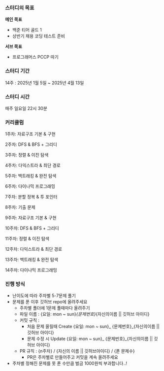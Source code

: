 ### **스터디의 목표**

**메인 목표**

- 백준 티어 골드 1
- 상반기 채용 코딩 테스트 준비

**서브 목표**

- 프로그래머스 PCCP 따기

### 스터디 기간

14주 : 2025년 1월 5일 ~ 2025년 4월 13일

### 스터디 시간

매주 일요일 22시 30분

### 커리큘럼

1주차: 자료구조 기본 & 구현

2주차: DFS & BFS + 그리디

3주차: 정렬 & 이진 탐색

4주차: 다익스트라 & 최단 경로

5주차: 백트래킹 & 완전 탐색

6주차: 다이나믹 프로그래밍

7주차: 분할 정복 & 투 포인터

8주차: 기출 문제

9주차: 자료구조 기본 & 구현

10주차: DFS & BFS + 그리디

11주차: 정렬 & 이진 탐색

12주차: 다익스트라 & 최단 경로

13주차: 백트래킹 & 완전 탐색

14주차: 다이나믹 프로그래밍

### 진행 방식

- 난이도에 따라 주차별 5-7문제 풀기
- 문제를 푼 이후 깃허브 repo에 올려주세요
    - 주차별 폴더에 1문제 풀때마다 올려주기
    - 파일 이름 : {요일: mon ~ sun}_{문제번호}_{자신의이름 || 깃허브 아이디}
    - 커밋 규칙 :
        - 처음 문제 올릴때 Create  {요일: mon ~ sun}_ {문제번호}_{자신의이름 || 깃허브 아이디}
        - 문제 수정 시 Update {요일: mon ~ sun}_ {문제번호}_{자신의이름 || 깃허브 아이디}
    - PR 규칙 : {n주차} / {자신의 이름 || 깃허브아이디} / {푼 문제수}
        - PR은 주차별로 만들어주고 커밋을 계속 올려주세요
- 주차별 정해진 문제를 못 푼 수만큼 벌금 1000원씩 부과합니다..!
